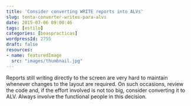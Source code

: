 ```yaml
---
title: 'Consider converting WRITE reports into ALVs'
slug: tenta-converter-writes-para-alvs
date: 2015-07-06 09:00:46
tags: [estilo]
categories: [boaspracticas]
wordpressId: 2755
draft: false
resources:
- name: featuredImage
  src: "images/thumbnail.jpg"
---
```

Reports still writing directly to the screen are very hard to maintain whenever changes to the layout are required. On such occasions, review the code and, if the effort involved is not too big, consider converting it to ALV. Always involve the functional people in this decision.
